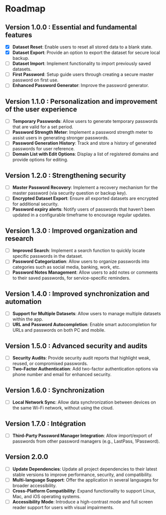 # Roadmap

## Version 1.0.0 : Essential and fundamental features
- [x] **Dataset Reset**: Enable users to reset all stored data to a blank state.
- [x] **Dataset Export**: Provide an option to export the dataset for secure local backup.
- [ ] **Dataset Import**: Implement functionality to import previously saved datasets.
- [ ] **First Password**: Setup guide users through creating a secure master password on first use.
- [ ] **Enhanced Password Generator**: Improve the password generator.

## Version 1.1.0 : Personalization and improvement of the user experience

- [ ] **Temporary Passwords**: Allow users to generate temporary passwords that are valid for a set period.
- [ ] **Password Strength Meter**: Implement a password strength meter to assist users in generating stronger passwords.
- [ ] **Password Generation History**: Track and store a history of generated passwords for user reference.
- [ ] **Domain List with Edit Options**: Display a list of registered domains and provide options for editing.

## Version 1.2.0 : Strengthening security

- [ ] **Master Password Recovery**: Implement a recovery mechanism for the master password (via security question or backup key).
- [ ] **Encrypted Dataset Export**: Ensure all exported datasets are encrypted for additional security.
- [ ] **Password expiry alerts**: Notify users of passwords that haven’t been updated in a configurable timeframe to encourage regular updates.

## Version 1.3.0 : Improved organization and research

- [ ] **Improved Search**: Implement a search function to quickly locate specific passwords in the dataset.
- [ ] **Password Categorization**: Allow users to organize passwords into categories such as social media, banking, work, etc.
- [ ] **Password Notes Management**: Allow users to add notes or comments to their saved passwords, for service-specific reminders.

## Version 1.4.0 : Improved synchronization and automation

- [ ] **Support for Multiple Datasets**: Allow users to manage multiple datasets within the app.
- [ ] **URL and Password Autocompletion**: Enable smart autocompletion for URLs and passwords on both PC and mobile.

## Version 1.5.0 : Advanced security and audits

- [ ] **Security Audits**: Provide security audit reports that highlight weak, reused, or compromised passwords.
- [ ] **Two-Factor Authentication**: Add two-factor authentication options via phone number and email for enhanced security.

## Version 1.6.0 : Synchronization

- [ ] **Local Network Sync**: Allow data synchronization between devices on the same Wi-Fi network, without using the cloud.

## Version 1.7.0 : Intégration

- [ ] **Third-Party Password Manager Integration**: Allow import/export of passwords from other password managers (e.g., LastPass, 1Password).

## Version 2.0.0

- [ ] **Update Dependencies**: Update all project dependencies to their latest stable versions to improve performance, security, and compatibility.
- [ ] **Multi-language Support**: Offer the application in several languages for broader accessibility.
- [ ] **Cross-Platform Compatibility**: Expand functionality to support Linux, Mac, and iOS operating systems.
- [ ] **Accessibility Mode**: Introduce a high-contrast mode and full screen reader support for users with visual impairments.